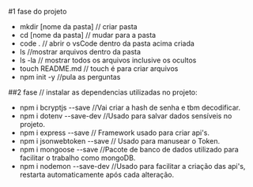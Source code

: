 #1 fase do projeto
- mkdir [nome da pasta] // criar pasta
- cd [nome da pasta] // mudar para a pasta
- code . // abrir o vsCode dentro da pasta acima criada
- ls //mostrar arquivos dentro da pasta
- ls -la // mostrar todos os arquivos inclusive os ocultos
- touch README.md // touch é para criar arquivos
- npm init -y //pula as perguntas

##2 fase // instalar as dependencias utilizadas no projeto:
- npm i bcryptjs --save //Vai criar a hash de senha e tbm decodificar.
- npm i dotenv --save-dev //Usado para salvar dados sensíveis no projeto.
- npm i express --save // Framework usado para criar api's.
- npm i jsonwebtoken --save // Usado para manusear o Token.
- npm i mongoose --save //Pacote de banco de dados utilizado para facilitar o trabalho como mongoDB.
- npm i nodemon --save-dev //Usado para facilitar a criação das api's, restarta automaticamente após cada alteração.
